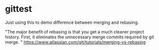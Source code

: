 # gittest
Just using this to demo difference between merging and rebasing.

"The major benefit of rebasing is that you get a much cleaner project history. First, it eliminates the unnecessary merge commits required by git merge. " https://www.atlassian.com/git/tutorials/merging-vs-rebasing
